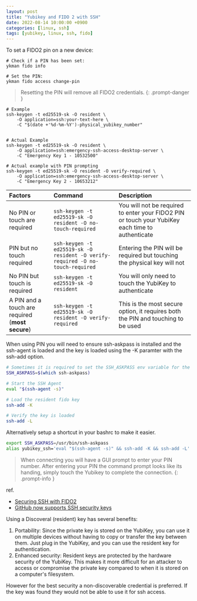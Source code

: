 ```yaml
---
layout: post
title: "Yubikey and FIDO 2 with SSH"
date: 2022-08-14 10:00:00 +0900
categories: [linux, ssh]
tags: [yubikey, linux, ssh, fido]
---
```





To set a FIDO2 pin on a new device:
````
# Check if a PIN has been set:
ykman fido info

# Set the PIN:
ykman fido access change-pin
````
> Resetting the PIN will remove all FIDO2 credentials. 
{: .prompt-danger }


```
# Example
ssh-keygen -t ed25519-sk -O resident \
    -O application=ssh:your-text-here \
    -C "$(date +'%d-%m-%Y')-physical_yubikey_number"


# Actual Example
ssh-keygen -t ed25519-sk -O resident \
    -O application=ssh:emergency-ssh-access-desktop-server \
    -C "Emergency Key 1 - 10532500" 

# Actual example with PIN prompting
ssh-keygen -t ed25519-sk -O resident -O verify-required \
    -O application=ssh:emergency-ssh-access-desktop-server \
    -C "Emergency Key 2 - 10653212"
````

| Factors | Command |Description | 
| :--- | :--- | :--- | 
| No PIN or touch are required|  `ssh-keygen -t ed25519-sk -O resident -O no-touch-required` | You will not be required to enter your FIDO2 PIN or touch your YubiKey each time to authenticate |
| PIN but no touch required | `ssh-keygen -t ed25519-sk -O resident -O verify-required -O no-touch-required` | Entering the PIN will be required but touching the physical key will not | 
| No PIN but touch is required| `ssh-keygen -t ed25519-sk -O resident` | You will only need to touch the YubiKey to authenticate | 
| A PIN and a touch are required (**most secure**) | `ssh-keygen -t ed25519-sk -O resident -O verify-required` | This is the most secure option, it requires both the PIN and touching to be used |


When using PIN you will need to ensure ssh-askpass is installed and the ssh-agent is loaded and the key is loaded using the -K paramter with the ssh-add option. 

```bash
# Sometimes it is required to set the SSH_ASKPASS env variable for the binary location 
SSH_ASKPASS=$(which ssh-askpass)

# Start the SSH Agent
eval "$(ssh-agent -s)" 

# Load the resident fido key
ssh-add -K

# Verify the key is loaded
ssh-add -L
```

Alternatively setup a shortcut in your bashrc to make it easier. 

```bash
export SSH_ASKPASS=/usr/bin/ssh-askpass
alias yubikey_ssh='eval "$(ssh-agent -s)" && ssh-add -K && ssh-add -L'
```

> When connecting you will have a GUI prompt to enter your PIN number. After entering your PIN the command prompt looks like its handing, simply touch the Yubikey to complete the connection. 
{: .prompt-info }



ref. 
- [Securing SSH with FIDO2](https://developers.yubico.com/SSH/Securing_SSH_with_FIDO2.html)
- [GitHub now supports SSH security keys](https://www.yubico.com/blog/github-now-supports-ssh-security-keys/)


Using a Discoveral (resident) key has several benefits:

1. Portability: Since the private key is stored on the YubiKey, you can use it on multiple devices without having to copy or transfer the key between them. Just plug in the YubiKey, and you can use the resident key for authentication.
2. Enhanced security: Resident keys are protected by the hardware security of the YubiKey. This makes it more difficult for an attacker to access or compromise the private key compared to when it is stored on a computer's filesystem.

However for the best security a non-discoverable credential is preferred. If the key was found they would not be able to use it for ssh access.